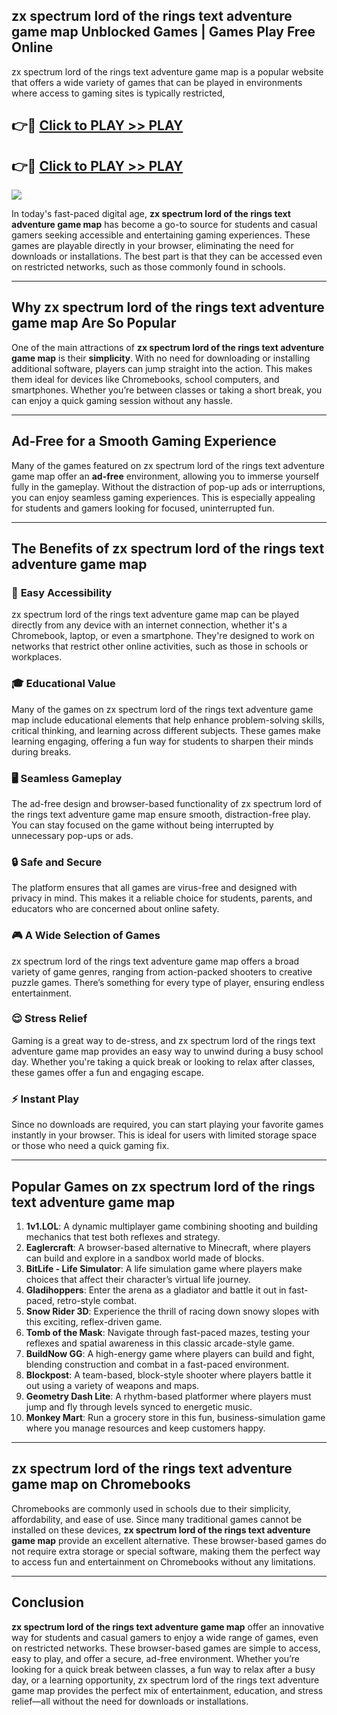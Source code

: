 ## zx spectrum lord of the rings text adventure game map Unblocked Games | Games Play Free Online

zx spectrum lord of the rings text adventure game map is a popular website that offers a wide variety of games that can be played in environments where access to gaming sites is typically restricted,


## 👉🔴 [Click to PLAY >> PLAY](http://freeplayer.one?title=zx_spectrum_lord_of_the_rings_text_adventure_game_map&ref=19D)

## 👉🔴 [Click to PLAY >> PLAY](http://freeplayer.one?title=zx_spectrum_lord_of_the_rings_text_adventure_game_map&ref=19D)


<a href="http://freeplayer.one?title=zx_spectrum_lord_of_the_rings_text_adventure_game_map&ref=19D"><img src="https://clearcache.store/games.png"></a>

In today's fast-paced digital age, **zx spectrum lord of the rings text adventure game map** has become a go-to source for students and casual gamers seeking accessible and entertaining gaming experiences. These games are playable directly in your browser, eliminating the need for downloads or installations. The best part is that they can be accessed even on restricted networks, such as those commonly found in schools.

---

## **Why zx spectrum lord of the rings text adventure game map Are So Popular**

One of the main attractions of **zx spectrum lord of the rings text adventure game map** is their **simplicity**. With no need for downloading or installing additional software, players can jump straight into the action. This makes them ideal for devices like Chromebooks, school computers, and smartphones. Whether you’re between classes or taking a short break, you can enjoy a quick gaming session without any hassle.

---

## **Ad-Free for a Smooth Gaming Experience**

Many of the games featured on zx spectrum lord of the rings text adventure game map offer an **ad-free** environment, allowing you to immerse yourself fully in the gameplay. Without the distraction of pop-up ads or interruptions, you can enjoy seamless gaming experiences. This is especially appealing for students and gamers looking for focused, uninterrupted fun.

---

## **The Benefits of zx spectrum lord of the rings text adventure game map**

### 🚪 **Easy Accessibility**
zx spectrum lord of the rings text adventure game map can be played directly from any device with an internet connection, whether it's a Chromebook, laptop, or even a smartphone. They're designed to work on networks that restrict other online activities, such as those in schools or workplaces.

### 🎓 **Educational Value**
Many of the games on zx spectrum lord of the rings text adventure game map include educational elements that help enhance problem-solving skills, critical thinking, and learning across different subjects. These games make learning engaging, offering a fun way for students to sharpen their minds during breaks.

### 🖥️ **Seamless Gameplay**
The ad-free design and browser-based functionality of zx spectrum lord of the rings text adventure game map ensure smooth, distraction-free play. You can stay focused on the game without being interrupted by unnecessary pop-ups or ads.

### 🔒 **Safe and Secure**
The platform ensures that all games are virus-free and designed with privacy in mind. This makes it a reliable choice for students, parents, and educators who are concerned about online safety.

### 🎮 **A Wide Selection of Games**
zx spectrum lord of the rings text adventure game map offers a broad variety of game genres, ranging from action-packed shooters to creative puzzle games. There’s something for every type of player, ensuring endless entertainment.

### 😌 **Stress Relief**
Gaming is a great way to de-stress, and zx spectrum lord of the rings text adventure game map provides an easy way to unwind during a busy school day. Whether you're taking a quick break or looking to relax after classes, these games offer a fun and engaging escape.

### ⚡ **Instant Play**
Since no downloads are required, you can start playing your favorite games instantly in your browser. This is ideal for users with limited storage space or those who need a quick gaming fix.

---

## **Popular Games on zx spectrum lord of the rings text adventure game map**

1. **1v1.LOL**: A dynamic multiplayer game combining shooting and building mechanics that test both reflexes and strategy.
2. **Eaglercraft**: A browser-based alternative to Minecraft, where players can build and explore in a sandbox world made of blocks.
3. **BitLife - Life Simulator**: A life simulation game where players make choices that affect their character’s virtual life journey.
4. **Gladihoppers**: Enter the arena as a gladiator and battle it out in fast-paced, retro-style combat.
5. **Snow Rider 3D**: Experience the thrill of racing down snowy slopes with this exciting, reflex-driven game.
6. **Tomb of the Mask**: Navigate through fast-paced mazes, testing your reflexes and spatial awareness in this classic arcade-style game.
7. **BuildNow GG**: A high-energy game where players can build and fight, blending construction and combat in a fast-paced environment.
8. **Blockpost**: A team-based, block-style shooter where players battle it out using a variety of weapons and maps.
9. **Geometry Dash Lite**: A rhythm-based platformer where players must jump and fly through levels synced to energetic music.
10. **Monkey Mart**: Run a grocery store in this fun, business-simulation game where you manage resources and keep customers happy.

---

## **zx spectrum lord of the rings text adventure game map on Chromebooks**

Chromebooks are commonly used in schools due to their simplicity, affordability, and ease of use. Since many traditional games cannot be installed on these devices, **zx spectrum lord of the rings text adventure game map** provide an excellent alternative. These browser-based games do not require extra storage or special software, making them the perfect way to access fun and entertainment on Chromebooks without any limitations.

---

## **Conclusion**

**zx spectrum lord of the rings text adventure game map** offer an innovative way for students and casual gamers to enjoy a wide range of games, even on restricted networks. These browser-based games are simple to access, easy to play, and offer a secure, ad-free environment. Whether you’re looking for a quick break between classes, a fun way to relax after a busy day, or a learning opportunity, zx spectrum lord of the rings text adventure game map provides the perfect mix of entertainment, education, and stress relief—all without the need for downloads or installations.